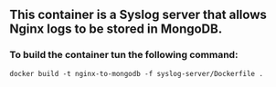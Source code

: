 ## This container is a Syslog server that allows Nginx logs to be stored in MongoDB.

### To build the container tun the following command:

``` docker build -t nginx-to-mongodb -f syslog-server/Dockerfile . ```


